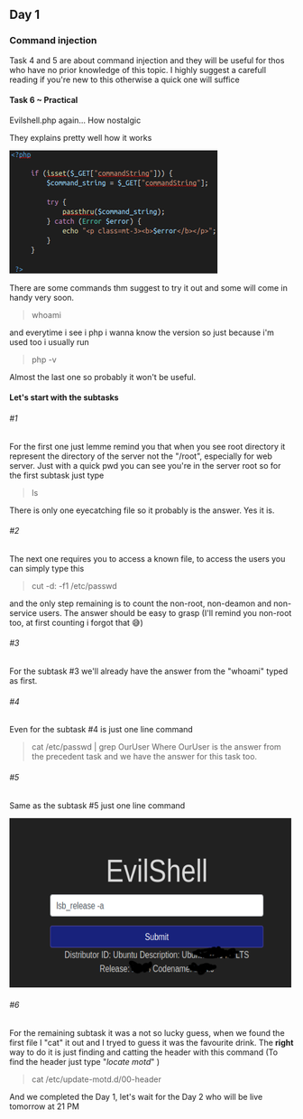 ## Day 1 
### Command injection
Task 4 and 5 are about command injection and they will be useful for thos who have no prior knowledge of this topic. I highly suggest a carefull reading if you're new to this otherwise a quick one will suffice
#### Task 6 ~ Practical 
Evilshell.php again... How nostalgic

They explains pretty well how it works



![](images/evilshell.png "text")

There are some commands thm suggest to try it out and some will come in handy very soon.

> whoami

and everytime i see i php i wanna know the version so just because i'm used too i usually run

> php -v

Almost the last one so probably it won't be useful.

#### Let's start with the subtasks
###### #1
For the first one just lemme remind you that when you see root directory it represent the directory of the server not the "/root", especially for web server. Just with a quick pwd
you can see you're in the server root so for the first subtask just type 
> ls

There is only one eyecatching file so it probably is the answer. Yes it is.

###### #2
The next one requires you to access a known file, to access the users you can simply type this
> cut -d: -f1 /etc/passwd 

and the only step remaining is to count the non-root, non-deamon and non-service users.
The answer should be easy to grasp (I'll remind you non-root too, at first counting i forgot that :sweat_smile:)

###### #3
For the subtask #3 we'll already have the answer from the "whoami" typed as first.

###### #4
Even for the subtask #4 is just one line command
> cat /etc/passwd | grep OurUser
Where OurUser is the answer from the precedent task and we have the answer for this task too.

###### #5
Same as the subtask #5 just one line command

<img src="images/ubuntu.png" alt="alt text" width="500" height="300">

###### #6

For the remaining subtask it was a not so lucky guess, when we found the first file I "cat" it out and I tryed to guess it was the favourite drink.
The **right** way to do it is just finding and catting the header with this command (To find the header just type "*locate motd*" )

> cat /etc/update-motd.d/00-header

And we completed the Day 1, let's wait for the Day 2 who will be live tomorrow at 21 PM

